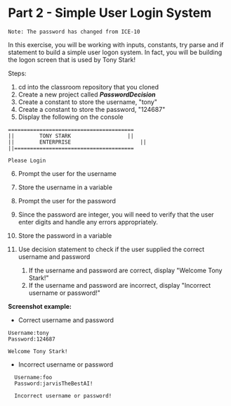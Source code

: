 # Part 2 - Simple User Login System
```
Note: The password has changed from ICE-10
```

In this exercise, you will be working with inputs, constants, try parse and if statement to build a simple
user logon system. In fact, you will be building the logon screen that is used by Tony Stark!

Steps:
1. cd into the classroom repository that you cloned
2. Create a new project called ***PasswordDecision***
3. Create a constant to store the username, "tony"
4. Create a constant to store the password, "124687"
5. Display the following on the console 
```
========================================
||        TONY STARK                  ||
||        ENTERPRISE		              ||
||======================================

Please Login
```
6. Prompt the user for the username
7. Store the username in a variable
8. Prompt the user for the password
9. Since the password are integer, you will need to verify that the user enter digits and handle any errors appropriately.
10. Store the password in a variable

11. Use decision statement to check if the user supplied the correct username and password
    1. If the username and password are correct, display "Welcome Tony Stark!"
    2. If the username and password are incorrect, display "Incorrect username or password!"

**Screenshot example:**
- Correct username and password
```
Username:tony
Password:124687

Welcome Tony Stark!
```

- Incorrect username or password
```
  Username:foo
  Password:jarvisTheBestAI!
  
  Incorrect username or password!
```